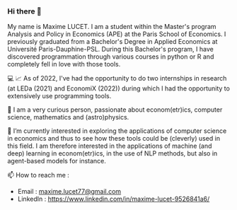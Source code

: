 ### Hi there 👋

My name is Maxime LUCET.
I am a student within the Master's program Analysis and Policy in Economics (APE) at the Paris School of Economics. 
I previously graduated from a Bachelor's Degree in Applied Economics at Université Paris-Dauphine-PSL. 
During this Bachelor's program, I have discovered programmation through various courses in python or R and completely fell in love with those tools. 

:computer: :chart_with_upwards_trend: As of 2022, I've had the opportunity to do two internships in research (at LEDa (2021) and EconomiX (2022)) during which I had the opportunity to extensively use programming tools.

👀 I am a very curious person, passionate about econom(etr)ics, computer science, mathematics and (astro)physics. 

🌱 I’m currently interested in exploring the applications of computer science in economics and thus to see how these tools could be (cleverly) used in this field. I am therefore interested in the applications of machine (and deep) learning in econom(etr)ics, in the use of NLP methods, but also in agent-based models for instance. 

📫 How to reach me : 
- Email : maxime.lucet77@gmail.com
- LinkedIn : https://www.linkedin.com/in/maxime-lucet-9526841a6/

<!---
max2077-python/max2077-python is a ✨ special ✨ repository because its `README.md` (this file) appears on your GitHub profile.
You can click the Preview link to take a look at your changes.
--->
